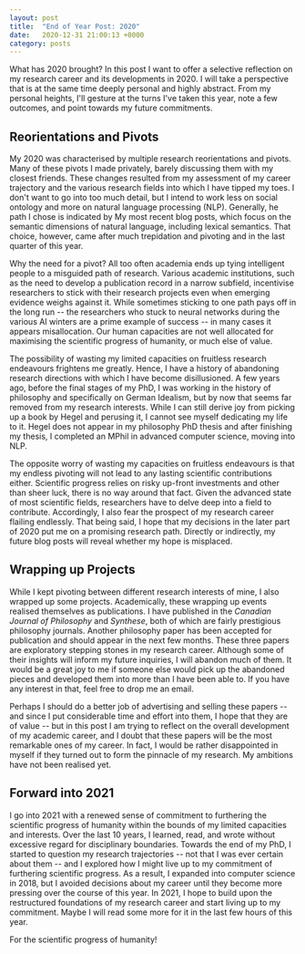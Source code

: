 ```yaml
---
layout: post
title:  "End of Year Post: 2020"
date:   2020-12-31 21:00:13 +0000
category: posts
---
```


What has 2020 brought? In this post I want to offer a selective reflection on my research career and its developments in 2020. I will take a perspective that is at the same time deeply personal and highly abstract. From my personal heights, I'll gesture at the turns I've taken this year, note a few outcomes, and point towards my future commitments.

## Reorientations and Pivots 

My 2020 was characterised by multiple research reorientations and pivots. Many of these pivots I made privately, barely discussing them with my closest friends. These changes resulted from my assessment of my career trajectory and the various research fields into which I have tipped my toes. I don't want to go into too much detail, but I intend to work less on social ontology and more on natural language processing (NLP). Generally, he path I chose is indicated by My most recent blog posts, which focus on the semantic dimensions of natural language, including lexical semantics. That choice, however, came after much trepidation and pivoting and in the last quarter of this year. 

Why the need for a pivot? All too often academia ends up tying intelligent people to a misguided path of research. Various academic institutions, such as the need to develop a publication record in a narrow subfield, incentivise researchers to stick with their research projects even when emerging evidence weighs against it. While sometimes sticking to one path pays off in the long run -- the researchers who stuck to neural networks during the various AI winters are a prime example of success -- in many cases it appears misallocation. Our human capacities are not well allocated for maximising the scientific progress of humanity, or much else of value. 

The possibility of wasting my limited capacities on fruitless research endeavours frightens me greatly. Hence, I have a history of abandoning research directions with which I have become disillusioned. A few years ago, before the final stages of my PhD, I was working in the history of philosophy and specifically on German Idealism, but by now that seems far removed from my research interests. While I can still derive joy from picking up a book by Hegel and perusing it, I cannot see myself dedicating my life to it. Hegel does not appear in my philosophy PhD thesis and after finishing my thesis, I completed an MPhil in advanced computer science, moving into NLP.

The opposite worry of wasting my capacities on fruitless endeavours is that my endless pivoting will not lead to any lasting scientific contributions either. Scientific progress relies on risky up-front investments and other than sheer luck, there is no way around that fact. Given the advanced state of most scientific fields, researchers have to delve deep into a field to contribute. Accordingly, I also fear the prospect of my research career flailing endlessly. That being said, I hope that my decisions in the later part of 2020 put me on a promising research path. Directly or indirectly, my future blog posts will reveal whether my hope is misplaced.

## Wrapping up Projects

While I kept pivoting between different research interests of mine, I also wrapped up some projects. Academically, these wrapping up events realised themselves as publications. I have published in the _Canadian Journal of Philosophy_ and _Synthese_, both of which are fairly prestigious philosophy journals. Another philosophy paper has been accepted for publication and should appear in the next few months. These three papers are exploratory stepping stones in my research career. Although some of their insights will inform my future inquiries, I will abandon much of them. It would be a great joy to me if someone else would pick up the abandoned pieces and developed them into more than I have been able to. If you have any interest in that, feel free to drop me an email.

Perhaps I should do a better job of advertising and selling these papers -- and since I put considerable time and effort into them, I hope that they are of value -- but in this post I am trying to reflect on the overall development of my academic career, and I doubt that these papers will be the most remarkable ones of my career. In fact, I would be rather disappointed in myself if they turned out to form the pinnacle of my research. My ambitions have not been realised yet.

## Forward into 2021

I go into 2021 with a renewed sense of commitment to furthering the scientific progress of humanity within the bounds of my limited capacities and interests. Over the last 10 years, I learned, read, and wrote without excessive regard for disciplinary boundaries. Towards the end of my PhD, I started to question my research trajectories -- not that I was ever certain about them -- and I explored how I might live up to my commitment of furthering scientific progress. As a result, I expanded into computer science in 2018, but I avoided decisions about my career until they become more pressing over the course of this year. In 2021, I hope to build upon the restructured foundations of my research career and start living up to my commitment. Maybe I will read some more for it in the last few hours of this year.

For the scientific progress of humanity!
